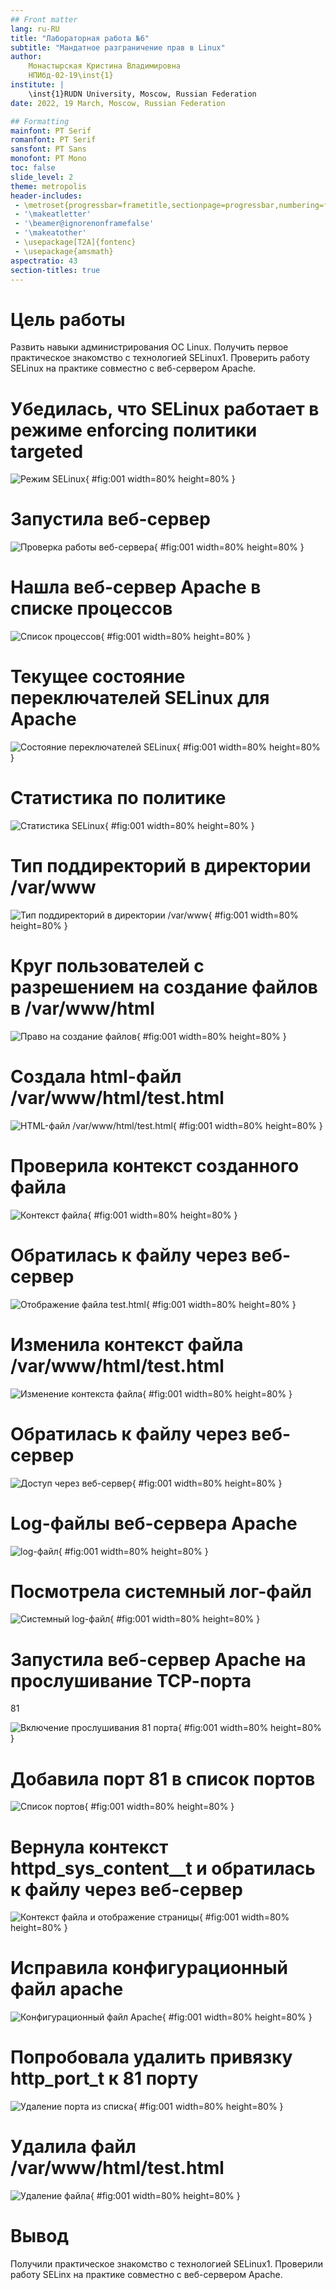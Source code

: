 ```yaml
---
## Front matter
lang: ru-RU
title: "Лабораторная работа №6"
subtitle: "Мандатное разграничение прав в Linux"
author:
    Монастырская Кристина Владимировна
    НПИбд-02-19\inst{1}
institute: |
	\inst{1}RUDN University, Moscow, Russian Federation
date: 2022, 19 March, Moscow, Russian Federation  

## Formatting
mainfont: PT Serif
romanfont: PT Serif
sansfont: PT Sans
monofont: PT Mono
toc: false
slide_level: 2
theme: metropolis
header-includes: 
 - \metroset{progressbar=frametitle,sectionpage=progressbar,numbering=fraction}
 - '\makeatletter'
 - '\beamer@ignorenonframefalse'
 - '\makeatother'
 - \usepackage[T2A]{fontenc}
 - \usepackage{amsmath}
aspectratio: 43
section-titles: true
---
```


# Цель работы

Развить навыки администрирования ОС Linux. Получить первое практическое знакомство с технологией SELinux1. Проверить работу SELinux на практике совместно с веб-сервером Apache.

# Убедилась, что SELinux работает в режиме enforcing политики targeted

![Режим SELinux](../images/1.jpg){ #fig:001 width=80% height=80% }

# Запустила веб-сервер

![Проверка работы веб-сервера](../images/2.jpg){ #fig:001 width=80% height=80% }

# Нашла веб-сервер Apache в списке процессов

![Список процессов](../images/3.jpg){ #fig:001 width=80% height=80% }

# Текущее состояние переключателей SELinux для Apache

![Состояние переключателей SELinux](../images/4.jpg){ #fig:001 width=80% height=80% }

# Статистика по политике

![Статистика SELinux](../images/5.jpg){ #fig:001 width=80% height=80% }

# Тип поддиректорий в директории /var/www 

![Тип поддиректорий в директории /var/www](../images/6.jpg){ #fig:001 width=80% height=80% }

# Круг пользователей с разрешением на создание файлов в /var/www/html

![Право на создание файлов](../images/8.jpg){ #fig:001 width=80% height=80% }

# Создала html-файл /var/www/html/test.html

![HTML-файл /var/www/html/test.html](../images/9.jpg){ #fig:001 width=80% height=80% }

# Проверила контекст созданного файла

![Контекст файла](../../image/9.png){ #fig:001 width=80% height=80% }

# Обратилась к файлу через веб-сервер

![Отображение файла test.html](../images/11.jpg){ #fig:001 width=80% height=80% }

# Изменила контекст файла /var/www/html/test.html

![Изменение контекста файла](../images/13.jpg){ #fig:001 width=80% height=80% }

# Обратилась к файлу через веб-сервер

![Доступ через веб-сервер](../images/14.jpg){ #fig:001 width=80% height=80% }

# Log-файлы веб-сервера Apache

![log-файл](../images/15.jpg){ #fig:001 width=80% height=80% }

# Посмотрела системный лог-файл

![Системный log-файл](../images/15_1.jpg){ #fig:001 width=80% height=80% }

# Запустила веб-сервер Apache на прослушивание ТСР-порта
81

![Включение прослушивания 81 порта](../images/16.jpg){ #fig:001 width=80% height=80% }

# Добавила порт 81 в список портов

![Список портов](../images/19.jpg){ #fig:001 width=80% height=80% }

# Вернула контекст httpd_sys_cоntent__t и обратилась к файлу через веб-сервер

![Контекст файла и отображение страницы](../images/21.jpg){ #fig:001 width=80% height=80% }

# Исправила конфигурационный файл apache

![Конфигурационный файл Apache](../images/22.jpg){ #fig:001 width=80% height=80% }

# Попробовала удалить привязку http_port_t к 81 порту

![Удаление порта из списка](../images/23.jpg){ #fig:001 width=80% height=80% }

# Удалила файл /var/www/html/test.html

![Удаление файла](../images/24.jpg){ #fig:001 width=80% height=80% }

# Вывод

Получили практическое знакомство с технологией SELinux1. Проверили работу SELinx на практике совместно с веб-сервером Apache.
